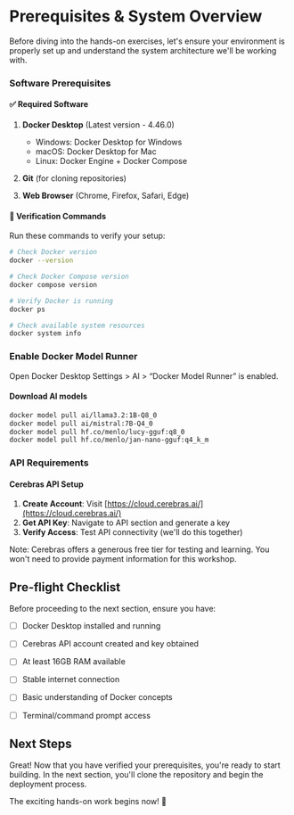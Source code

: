 # Prerequisites & System Overview

Before diving into the hands-on exercises, let's ensure your environment is properly set up and understand the system architecture we'll be working with.

### Software Prerequisites

#### ✅ Required Software

1. **Docker Desktop** (Latest version - 4.46.0)
   - Windows: Docker Desktop for Windows
   - macOS: Docker Desktop for Mac  
   - Linux: Docker Engine + Docker Compose

2. **Git** (for cloning repositories)

3. **Web Browser** (Chrome, Firefox, Safari, Edge)



#### 🔧 Verification Commands

Run these commands to verify your setup:

```bash
# Check Docker version
docker --version

# Check Docker Compose version
docker compose version

# Verify Docker is running
docker ps

# Check available system resources
docker system info
```

### Enable Docker Model Runner

Open Docker Desktop Settings > AI > “Docker Model Runner” is enabled.


#### Download AI models

```bash
docker model pull ai/llama3.2:1B-Q8_0
docker model pull ai/mistral:7B-Q4_0
docker model pull hf.co/menlo/lucy-gguf:q8_0
docker model pull hf.co/menlo/jan-nano-gguf:q4_k_m

```

### API Requirements

#### Cerebras API Setup

1. **Create Account**: Visit [https://cloud.cerebras.ai/](https://cloud.cerebras.ai/)
2. **Get API Key**: Navigate to API section and generate a key
3. **Verify Access**: Test API connectivity (we'll do this together)


Note: Cerebras offers a generous free tier for testing and learning. You won't need to provide payment information for this workshop.

## Pre-flight Checklist

Before proceeding to the next section, ensure you have:

- [ ] Docker Desktop installed and running
- [ ] Cerebras API account created and key obtained
- [ ] At least 16GB RAM available
- [ ] Stable internet connection
- [ ] Basic understanding of Docker concepts
- [ ] Terminal/command prompt access


## Next Steps

Great! Now that you have verified your prerequisites, you're ready to start building. In the next section, you'll clone the repository and begin the deployment process.

The exciting hands-on work begins now! 🚀
